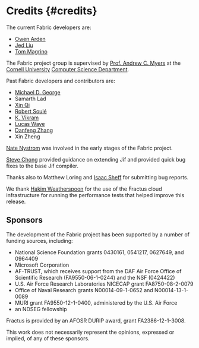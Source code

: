 Credits {#credits}
=======
The current Fabric developers are:

  * [Owen Arden](http://www.cs.cornell.edu/~owen/)
  * [Jed Liu](http://www.cs.cornell.edu/~liujed/)
  * [Tom Magrino](http://www.cs.cornell.edu/~tmagrino/)

The Fabric project group is supervised by [Prof. Andrew C.
Myers](http://www.cs.cornell.edu/andru/) at the [Cornell
University](http://www.cornell.edu/) [Computer
Science Department](http://www.cs.cornell.edu/).

Past Fabric developers and contributors are:

  * [Michael D. George](http://www.cs.cornell.edu/~mdgeorge/)
  * Samarth Lad
  * [Xin Qi](https://sites.google.com/site/qixin99/)
  * [Robert Soulé](http://www.inf.usi.ch/faculty/soule/)
  * [K. Vikram](http://www.cs.cornell.edu/~kvikram/)
  * [Lucas Waye](http://people.seas.harvard.edu/~lwaye/)
  * [Danfeng Zhang](http://www.cs.cornell.edu/~dfzhang)
  * Xin Zheng

[Nate Nystrom](http://www.inf.usi.ch/nystrom/) was involved in the early stages
of the Fabric project.

[Steve Chong](http://people.seas.harvard.edu/~chong/) provided guidance on
extending Jif and provided quick bug fixes to the base Jif compiler.

Thanks also to Matthew Loring and
[Isaac Sheff](http://www.cs.cornell.edu/~isheff/)
for submitting bug reports.

We thank [Hakim Weatherspoon](http://www.cs.cornell.edu/~hweather/) for the use
of the Fractus cloud infrastructure for running the performance tests that
helped improve this release.


Sponsors
--------
The development of the Fabric project has been supported by a number
of funding sources, including:

  * National Science Foundation grants 0430161, 0541217, 0627649, and
    0964409
  * Microsoft Corporation
  * AF-TRUST, which receives support from the DAF Air Force Office
    of Scientific Research (FA9550-06-1-0244) and the NSF (0424422)
  * U.S. Air Force Research Laboratories NICECAP grant FA8750-08-2-0079
  * Office of Naval Research grants N00014-09-1-0652 and N00014-13-1-0089
  * MURI grant FA9550-12-1-0400, administered by the U.S. Air Force
  * an NDSEG fellowship

Fractus is provided by an AFOSR DURIP award, grant FA2386-12-1-3008.

This work does not necessarily represent the opinions, expressed or
implied, of any of these sponsors.
